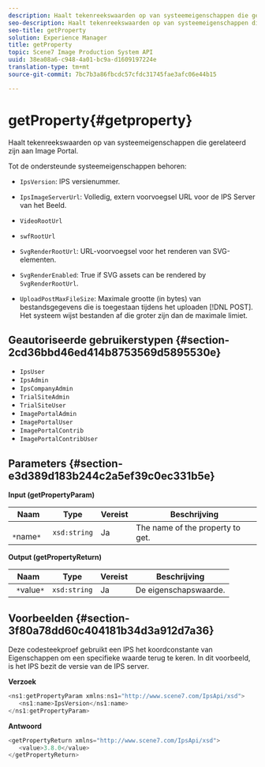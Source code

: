 ```yaml
---
description: Haalt tekenreekswaarden op van systeemeigenschappen die gerelateerd zijn aan Image Portal.
seo-description: Haalt tekenreekswaarden op van systeemeigenschappen die gerelateerd zijn aan Image Portal.
seo-title: getProperty
solution: Experience Manager
title: getProperty
topic: Scene7 Image Production System API
uuid: 38ea08a6-c948-4a01-bc9a-d1609197224e
translation-type: tm+mt
source-git-commit: 7bc7b3a86fbcdc57cfdc31745fae3afc06e44b15

---
```



# getProperty{#getproperty}

Haalt tekenreekswaarden op van systeemeigenschappen die gerelateerd zijn aan Image Portal.

Tot de ondersteunde systeemeigenschappen behoren:

* `IpsVersion`: IPS versienummer.
* `IpsImageServerUrl`: Volledig, extern voorvoegsel URL voor de IPS Server van het Beeld.
* `VideoRootUrl`
* `swfRootUrl`
* `SvgRenderRootUrl`: URL-voorvoegsel voor het renderen van SVG-elementen.
* `SvgRenderEnabled`: True if SVG assets can be rendered by `SvgRenderRootUrl`.

* `UploadPostMaxFileSize`: Maximale grootte (in bytes) van bestandsgegevens die is toegestaan tijdens het uploaden [!DNL POST]. Het systeem wijst bestanden af die groter zijn dan de maximale limiet.

## Geautoriseerde gebruikerstypen {#section-2cd36bbd46ed414b8753569d5895530e}

* `IpsUser`
* `IpsAdmin`
* `IpsCompanyAdmin`
* `TrialSiteAdmin`
* `TrialSiteUser`
* `ImagePortalAdmin`
* `ImagePortalUser`
* `ImagePortalContrib`
* `ImagePortalContribUser`

## Parameters {#section-e3d389d183b244c2a5ef39c0ec331b5e}

**Input (getPropertyParam)**

| Naam | Type | Vereist | Beschrijving |
|---|---|---|---|
| ` *`name`*` | `xsd:string` | Ja | The name of the property to get. |

**Output (getPropertyReturn)**

| Naam | Type | Vereist | Beschrijving |
|---|---|---|---|
| ` *`value`*` | `xsd:string` | Ja | De eigenschapswaarde. |

## Voorbeelden {#section-3f80a78dd60c404181b34d3a912d7a36}

Deze codesteekproef gebruikt een IPS het koordconstante van Eigenschappen om een specifieke waarde terug te keren. In dit voorbeeld, is het IPS bezit de versie van de IPS server.

**Verzoek**

```java
<ns1:getPropertyParam xmlns:ns1="http://www.scene7.com/IpsApi/xsd">
   <ns1:name>IpsVersion</ns1:name>
</ns1:getPropertyParam>
```

**Antwoord**

```java
<getPropertyReturn xmlns="http://www.scene7.com/IpsApi/xsd">
   <value>3.8.0</value>
</getPropertyReturn>
```

